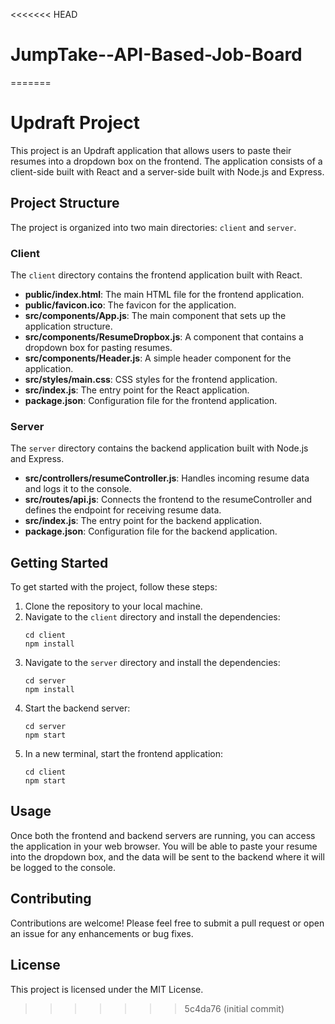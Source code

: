 <<<<<<< HEAD
# JumpTake--API-Based-Job-Board
=======
# Updraft Project

This project is an Updraft application that allows users to paste their resumes into a dropdown box on the frontend. The application consists of a client-side built with React and a server-side built with Node.js and Express.

## Project Structure

The project is organized into two main directories: `client` and `server`.

### Client

The `client` directory contains the frontend application built with React.

- **public/index.html**: The main HTML file for the frontend application.
- **public/favicon.ico**: The favicon for the application.
- **src/components/App.js**: The main component that sets up the application structure.
- **src/components/ResumeDropbox.js**: A component that contains a dropdown box for pasting resumes.
- **src/components/Header.js**: A simple header component for the application.
- **src/styles/main.css**: CSS styles for the frontend application.
- **src/index.js**: The entry point for the React application.
- **package.json**: Configuration file for the frontend application.

### Server

The `server` directory contains the backend application built with Node.js and Express.

- **src/controllers/resumeController.js**: Handles incoming resume data and logs it to the console.
- **src/routes/api.js**: Connects the frontend to the resumeController and defines the endpoint for receiving resume data.
- **src/index.js**: The entry point for the backend application.
- **package.json**: Configuration file for the backend application.

## Getting Started

To get started with the project, follow these steps:

1. Clone the repository to your local machine.
2. Navigate to the `client` directory and install the dependencies:
   ```
   cd client
   npm install
   ```
3. Navigate to the `server` directory and install the dependencies:
   ```
   cd server
   npm install
   ```
4. Start the backend server:
   ```
   cd server
   npm start
   ```
5. In a new terminal, start the frontend application:
   ```
   cd client
   npm start
   ```

## Usage

Once both the frontend and backend servers are running, you can access the application in your web browser. You will be able to paste your resume into the dropdown box, and the data will be sent to the backend where it will be logged to the console.

## Contributing

Contributions are welcome! Please feel free to submit a pull request or open an issue for any enhancements or bug fixes.

## License

This project is licensed under the MIT License.
>>>>>>> 5c4da76 (initial commit)
